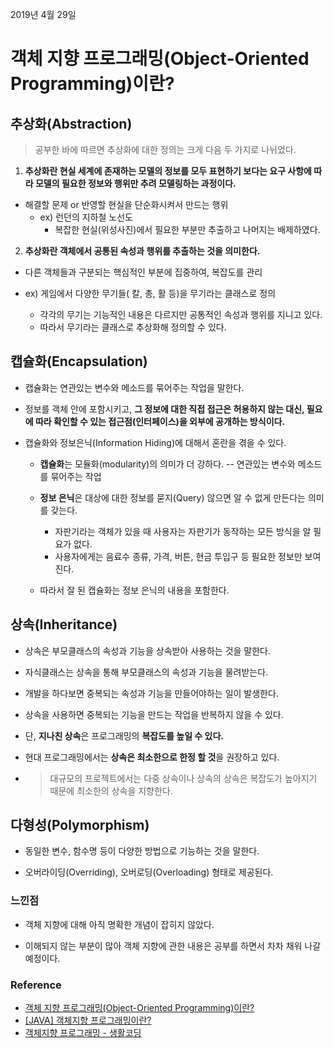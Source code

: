 2019년 4월 29일

# 객체 지향 프로그래밍(Object-Oriented Programming)이란?

## 추상화(Abstraction)

> 공부한 바에 따르면 추상화에 대한 정의는 크게 다음 두 가지로 나뉘었다.

1. **추상화란 현실 세계에 존재하는 모델의 정보를 모두 표현하기 보다는 요구 사항에 따라 모델의 필요한 정보와 행위만 추려 모델링하는 과정이다.**

- 해결할 문제 or 반영할 현실을 단순화시켜서 만드는 행위
  - ex) 런던의 지하철 노선도
    - 복잡한 현실(위성사진)에서 필요한 부분만 추출하고 나머지는 배제하였다.

2. **추상화란 객체에서 공통된 속성과 행위를 추출하는 것을 의미한다.**

- 다른 객체들과 구분되는 핵심적인 부분에 집중하여, 복잡도를 관리

- ex) 게임에서 다양한 무기들( 칼, 총, 활 등)을 무기라는 클래스로 정의
  - 각각의 무기는 기능적인 내용은 다르지만 공통적인 속성과 행위를 지니고 있다.
  - 따라서 무기라는 클래스로 추상화해 정의할 수 있다.


## 캡슐화(Encapsulation)

- 캡슐화는 연관있는 변수와 메소드를 묶어주는 작업을 말한다.

- 정보를 객체 안에 포함시키고, **그 정보에 대한 직접 접근은 허용하지 않는 대신, 필요에 따라 확인할 수 있는 접근점(인터페이스)을 외부에 공개하는 방식이다.** 

- 캡슐화와 정보은닉(Information Hiding)에 대해서 혼란을 겪을 수 있다.
  -  **캡슐화**는 모듈화(modularity)의 의미가 더 강하다. -- 연관있는 변수와 메소드를 묶어주는 작업

  - **정보 은닉**은 대상에 대한 정보를 묻지(Query) 않으면 알 수 없게 만든다는 의미를 갖는다.
    - 자판기라는 객체가 있을 때 사용자는 자판기가 동작하는 모든 방식을 알 필요가 없다.
    - 사용자에게는 음료수 종류, 가격, 버튼, 현금 투입구 등 필요한 정보만 보여진다.

  - 따라서 잘 된 캡슐화는 정보 은닉의 내용을 포함한다.

## 상속(Inheritance)

-  상속은 부모클래스의 속성과 기능을 상속받아 사용하는 것을 말한다.

- 자식클래스는 상속을 통해 부모클래스의 속성과 기능을 물려받는다.

- 개발을 하다보면 중복되는 속성과 기능을 만들어야하는 일이 발생한다.

- 상속을 사용하면 중복되는 기능을 만드는 작업을 반복하지 않을 수 있다.

- 단, **지나친 상속**은 프로그래밍의 **복잡도를 높일 수 있다.**

- 현대 프로그래밍에서는 **상속은 최소한으로 한정 할 것**을 권장하고 있다.

- > 대규모의 프로젝트에서는 다중 상속이나 상속의 상속은 복잡도가 높아지기 때문에 최소한의 상속을 지향한다.

## 다형성(Polymorphism)

- 동일한 변수, 함수명 등이 다양한 방법으로 기능하는 것을 말한다.

- 오버라이딩(Overriding), 오버로딩(Overloading) 형태로 제공된다.



### 느낀점

- 객체 지향에 대해 아직 명확한 개념이 잡히지 않았다.

- 이해되지 않는 부분이 많아 객체 지향에 관한 내용은 공부를 하면서 차차 채워 나갈 예정이다.





### Reference

- [객체 지향 프로그래밍(Object-Oriented Programming)이란?](https://nesoy.github.io/articles/2018-05/Object-Oriented-Programming)
- [[JAVA] 객체지향 프로그래밍이란?](https://gangnam-americano.tistory.com/15)
- [객체지향 프로그래밍 - 생활코딩](https://opentutorials.org/course/743/6553)